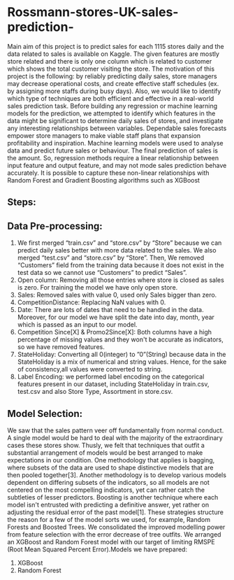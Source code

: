 # Rossmann-stores-UK-sales-prediction-

Main aim of this project is to predict sales for each 1115 stores daily and the data related to sales is available on Kaggle. The given features are mostly store related and there is only one column which is related to customer which shows the total customer visiting the store. The motivation of this project is the following: by reliably predicting daily sales, store managers may decrease operational costs, and create effective staff schedules (ex. by assigning more staffs during busy days). Also, we would like to identify which type of techniques are both efficient and effective in a real-world sales prediction task. Before building any regression or machine learning models for the prediction, we attempted to identify which features in the data might be significant to determine daily sales of stores, and investigate any interesting relationships between variables. Dependable sales forecasts empower store managers to make viable staff plans that expansion profitability and inspiration.
Machine learning models were used to analyse data and predict future sales or behaviour. The final prediction of sales is the amount. So, regression methods require a linear relationship between input feature and output feature, and may not mode sales prediction behave accurately. It is possible to capture these non-linear relationships with Random Forest and Gradient Boosting algorithms such as XGBoost

## Steps: 
## Data Pre-processing: 
1) We first merged “train.csv” and “store.csv” by “Store” because we can predict daily sales better with more data related to the sales. We also merged “test.csv” and “store.csv” by “Store”. Then, We removed “Customers” field from the training data because it does not exist in the test data so we cannot use “Customers” to predict “Sales”.
2) Open column: Removing all those entries where store is closed as sales is zero. For training the model we have only open store.
3) Sales: Removed sales with value 0, used only Sales bigger than zero.
4) CompetitionDistance: Replacing NaN values with 0.
5) Date: There are lots of dates that need to be handled in the data. Moreover, for our model we have split the date into day, month, year which is passed as an input to our model.
6) Competition Since[X] & Promo2Since[X]: Both columns have a high percentage of missing values and they won't be accurate as indicators, so we have removed features.
7) StateHoliday: Converting all 0(integer) to ”0”(String) because data in the StateHoliday is a mix of numerical and string values. Hence, for the sake of consistency,all values were converted to string.
8) Label Encoding: we performed label encoding on the categorical features present in our dataset, including StateHoliday in train.csv, test.csv and also Store Type, Assortment in store.csv.

## Model Selection: 
We saw that the sales pattern veer off fundamentally from normal conduct. A single model would be hard to deal with the majority of the extraordinary cases these stores show. Thusly, we felt that techniques that outfit a substantial arrangement of models would be best arranged to make expectations in our condition. One methodology that applies is bagging, where subsets of the data are used to shape distinctive models that are then pooled together[3]. Another methodology is to develop various models dependent on differing subsets of the indicators, so all models are not centered on the most compelling indicators, yet can rather catch the subtleties of lesser predictors. Boosting is another technique where each model isn't entrusted with predicting a definitive answer, yet rather on adjusting the residual error of the past model[1]. These strategies structure the reason for a few of the model sorts we used, for example, Random Forests and Boosted Trees. 
We consolidated the improved modelling power from feature selection with the error decrease of tree outfits. We arranged an XGBoost and Random Forest model with our target of limiting RMSPE (Root Mean Squared Percent Error).Models we have prepared:
1. XGBoost
2. Random Forest
